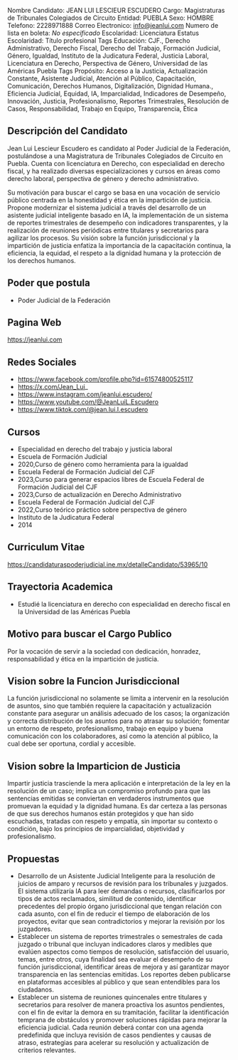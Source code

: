 Nombre Candidato: JEAN LUI LESCIEUR ESCUDERO
Cargo: Magistraturas de Tribunales Colegiados de Circuito
Entidad: PUEBLA
Sexo: HOMBRE
Telefono: 2228971888
Correo Electronico: info@jeanlui.com
Numero de lista en boleta: *No especificado*
Escolaridad: Licenciatura
Estatus Escolaridad: Título profesional
Tags Educación: CJF., Derecho Administrativo, Derecho Fiscal, Derecho del Trabajo, Formación Judicial, Género, Igualdad, Instituto de la Judicatura Federal, Justicia Laboral, Licenciatura en Derecho, Perspectiva de Género, Universidad de las Américas Puebla
Tags Propósito: Acceso a la Justicia, Actualización Constante, Asistente Judicial, Atención al Público, Capacitación, Comunicación, Derechos Humanos, Digitalización, Dignidad Humana., Eficiencia Judicial, Equidad, IA, Imparcialidad, Indicadores de Desempeño, Innovación, Justicia, Profesionalismo, Reportes Trimestrales, Resolución de Casos, Responsabilidad, Trabajo en Equipo, Transparencia, Ética


## Descripción del Candidato 

Jean Lui Lescieur Escudero es candidato al Poder Judicial de la Federación, postulándose a una Magistratura de Tribunales Colegiados de Circuito en Puebla. Cuenta con licenciatura en Derecho, con especialidad en derecho fiscal, y ha realizado diversas especializaciones y cursos en áreas como derecho laboral, perspectiva de género y derecho administrativo.

Su motivación para buscar el cargo se basa en una vocación de servicio público centrada en la honestidad y ética en la impartición de justicia. Propone modernizar el sistema judicial a través del desarrollo de un asistente judicial inteligente basado en IA, la implementación de un sistema de reportes trimestrales de desempeño con indicadores transparentes, y la realización de reuniones periódicas entre titulares y secretarios para agilizar los procesos. Su visión sobre la función jurisdiccional y la impartición de justicia enfatiza la importancia de la capacitación continua, la eficiencia, la equidad, el respeto a la dignidad humana y la protección de los derechos humanos.


## Poder que postula

- Poder Judicial de la Federación


## Pagina Web

https://jeanlui.com


## Redes Sociales

- https://www.facebook.com/profile.php?id=61574800525117
- https://x.com/Jean_Lui_
- https://www.instagram.com/jeanlui.escudero/
- https://www.youtube.com/@JeanLuiL.Escudero
- https://www.tiktok.com/@jean.lui.l.escudero


## Cursos

- Especialidad en derecho del trabajo y justicia laboral
- Escuela de Formación Judicial
- 2020,Curso de género como herramienta para la igualdad
- Escuela Federal de Formación Judicial del CJF
- 2023,Curso para generar espacios libres de  Escuela Federal de Formación Judicial del CJF
- 2023,Curso de actualización en Derecho Administrativo
- Escuela Federal de Formación Judicial del CJF
- 2022,Curso teórico práctico sobre perspectiva de género
- Instituto de la Judicatura Federal
- 2014


## Curriculum Vitae

https://candidaturaspoderjudicial.ine.mx/detalleCandidato/53965/10


## Trayectoria Academica

- Estudié la licenciatura en derecho con especialidad en derecho fiscal en la Universidad de las Américas Puebla


## Motivo para buscar el Cargo Publico

Por la vocación de servir a la sociedad con dedicación, honradez, responsabilidad y ética en la impartición de justicia.


## Vision sobre la Funcion Jurisdiccional

La función jurisdiccional no solamente se limita a intervenir en la resolución de asuntos, sino que también requiere la capacitación y actualización constante para asegurar un análisis adecuado de los casos; la organización y correcta distribución de los asuntos para no atrasar su solución; fomentar un entorno de respeto, profesionalismo, trabajo en equipo y buena comunicación con los colaboradores, así como la atención al público, la cual debe ser oportuna, cordial y accesible.


## Vision sobre la Imparticion de Justicia

Impartir justicia trasciende la mera aplicación e interpretación de la ley en la resolución de un caso; implica un compromiso profundo para que las sentencias emitidas se conviertan en verdaderos instrumentos que promuevan la equidad y la dignidad humana. Es dar certeza a las personas de que sus derechos humanos están protegidos y que han sido escuchadas, tratadas con respeto y empatía, sin importar su contexto o condición, bajo los principios de imparcialidad, objetividad y profesionalismo.


## Propuestas

- Desarrollo de un Asistente Judicial Inteligente para la resolución de juicios de amparo y recursos de revisión para los tribunales y juzgados. El sistema utilizaría IA para leer demandas o recursos, clasificarlos por tipos de actos reclamados, similitud de contenido, identificar precedentes del propio órgano jurisdiccional que tengan relación con cada asunto, con el fin de reducir el tiempo de elaboración de los proyectos, evitar que sean contradictorios y mejorar la revisión por los juzgadores.
- Establecer un sistema de reportes trimestrales o semestrales de cada juzgado o tribunal que incluyan indicadores claros y medibles que evalúen aspectos como tiempos de resolución, satisfacción del usuario, temas, entre otros, cuya finalidad sea evaluar el desempeño de su función jurisdiccional, identificar áreas de mejora y así garantizar mayor transparencia en las sentencias emitidas. Los reportes deben publicarse en plataformas accesibles al público y que sean entendibles para los ciudadanos.
- Establecer un sistema de reuniones quincenales entre titulares y secretarios para resolver de manera proactiva los asuntos pendientes, con el fin de evitar la demora en su tramitación, facilitar la identificación temprana de obstáculos y promover soluciones rápidas para mejorar la eficiencia judicial. Cada reunión deberá contar con una agenda predefinida que incluya revisión de casos pendientes y causas de atraso, estrategias para acelerar su resolución y actualización de criterios relevantes.

